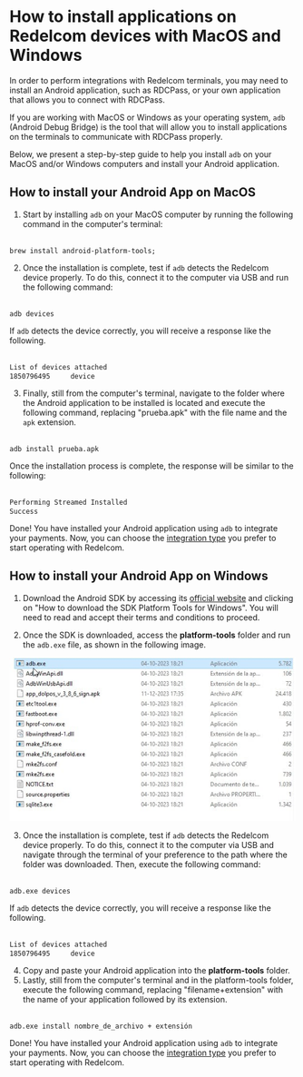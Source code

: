 # How to install applications on Redelcom devices with MacOS and Windows 

In order to perform integrations with Redelcom terminals, you may need to install an Android application, such as RDCPass, or your own application that allows you to connect with RDCPass. 

If you are working with MacOS or Windows as your operating system, `adb` (Android Debug Bridge) is the tool that will allow you to install applications on the terminals to communicate with RDCPass properly.

Below, we present a step-by-step guide to help you install `adb` on your MacOS and/or Windows computers and install your Android application.

## How to install your Android App on MacOS 

1. Start by installing `adb` on your MacOS computer by running the following command in the computer's terminal:

```terminal

brew install android-platform-tools;

```

2. Once the installation is complete, test if `adb` detects the Redelcom device properly. To do this, connect it to the computer via USB and run the following command:

```terminal

adb devices

```

If `adb` detects the device correctly, you will receive a response like the following.

```terminal

List of devices attached 
1850796495     device

```

3. Finally, still from the computer's terminal, navigate to the folder where the Android application to be installed is located and execute the following command, replacing "prueba.apk" with the file name and the `apk` extension.

```terminal

adb install prueba.apk

```

Once the installation process is complete, the response will be similar to the following:

```terminal

Performing Streamed Installed
Success

```

Done! You have installed your Android application using `adb` to integrate your payments. Now, you can choose the [integration type](/developers/en/docs/redelcom/types-of-integration) you prefer to start operating with Redelcom. 

## How to install your Android App on Windows

1. Download the Android SDK by accessing its [official website](https://developer.android.com/tools/releases/platform-tools?hl=es-419#downloads) and clicking on "How to download the SDK Platform Tools for Windows". You will need to read and accept their terms and conditions to proceed. 

2. Once the SDK is downloaded, access the **platform-tools** folder and run the `adb.exe` file, as shown in the following image.

</center>

![image showing the platform-tools folder and the files in it](/images/Redelcom/adb-platformtools.jpg)

</center>

3. Once the installation is complete, test if `adb` detects the Redelcom device properly. To do this, connect it to the computer via USB and navigate through the terminal of your preference to the path where the folder was downloaded. Then, execute the following command:

```terminal

adb.exe devices

```

If `adb` detects the device correctly, you will receive a response like the following.

```terminal

List of devices attached 
1850796495     device
```

4. Copy and paste your Android application into the **platform-tools** folder. 
5. Lastly, still from the computer's terminal and in the platform-tools folder, execute the following command, replacing "filename+extension" with the name of your application followed by its extension.

```terminal

adb.exe install nombre_de_archivo + extensión

```

Done! You have installed your Android application using `adb` to integrate your payments. Now, you can choose the [integration type](/developers/en/docs/redelcom/types-of-integration) you prefer to start operating with Redelcom. 